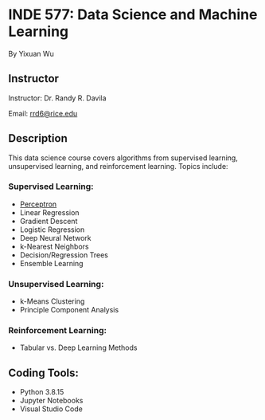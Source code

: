 # INDE 577: Data Science and Machine Learning
By Yixuan Wu

## Instructor
Instructor: Dr. Randy R. Davila

Email: rrd6@rice.edu

## Description
This data science course covers algorithms from supervised learning, unsupervised learning, and reinforcement learning. 
Topics include:
### Supervised Learning:
- [Perceptron](https://github.com/yw110-1/INDE-577/tree/main/Supervised%20Learning/Perceptron)
- Linear Regression
- Gradient Descent
- Logistic Regression
- Deep Neural Network
- k-Nearest Neighbors
- Decision/Regression Trees
- Ensemble Learning

### Unsupervised Learning:
- k-Means Clustering
- Principle Component Analysis

### Reinforcement Learning:
- Tabular vs. Deep Learning Methods

## Coding Tools:
- Python 3.8.15
- Jupyter Notebooks
- Visual Studio Code
